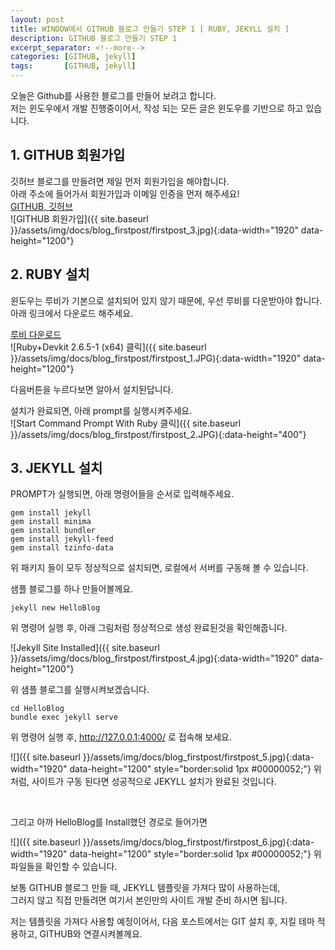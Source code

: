 ```yaml
---
layout: post
title: WINDOW에서 GITHUB 블로그 만들기 STEP 1 [ RUBY, JEKYLL 설치 ]
description: GITHUB 블로그 만들기 STEP 1
excerpt_separator: <!--more-->
categories: [GITHUB, jekyll]
tags:       [GITHUB, jekyll]
---
```


오늘은 Github를 사용한 블로그를 만들어 보려고 합니다.  
저는 윈도우에서 개발 진행중이어서, 작성 되는 모든 글은 윈도우를 기반으로 하고 있습니다.  
## 1. GITHUB 회원가입  
깃허브 블로그를 만들려면 제일 먼저 회원가입을 해야합니다.  
아래 주소에 들어가서 회원가입과 이메일 인증을 먼저 해주세요!  
[GITHUB, 깃허브](https://github.com/)  <br>
![GITHUB 회원가입]({{ site.baseurl }}/assets/img/docs/blog_firstpost/firstpost_3.jpg){:data-width="1920" data-height="1200"}


## 2. RUBY 설치
윈도우는 루비가 기본으로 설치되어 있지 않기 때문에, 우선 루비를 다운받아야 합니다.  
아래 링크에서 다운로드 해주세요.  

[루비 다운로드](https://rubyinstaller.org/downloads/)  <br>
![Ruby+Devkit 2.6.5-1 (x64) 클릭]({{ site.baseurl }}/assets/img/docs/blog_firstpost/firstpost_1.JPG){:data-width="1920" data-height="1200"}

다음버튼을 누르다보면 알아서 설치된답니다.  

설치가 완료되면, 아래 prompt를 실행시켜주세요.  
![Start Command Prompt With Ruby 클릭]({{ site.baseurl }}/assets/img/docs/blog_firstpost/firstpost_2.JPG){:data-height="400"}

## 3. JEKYLL 설치
PROMPT가 실행되면, 아래 명령어들을 순서로 입력해주세요.  

~~~
gem install jekyll  
gem install minima  
gem install bundler  
gem install jekyll-feed  
gem install tzinfo-data  
~~~

위 패키지 들이 모두 정상적으로 설치되면, 로컬에서 서버를 구동해 볼 수 있습니다.

샘플 블로그를 하나 만들어볼께요.  

~~~
jekyll new HelloBlog  
~~~

위 명령어 실행 후, 아래 그림처럼 정상적으로 생성 완료된것을 확인해줍니다.  

![Jekyll Site Installed]({{ site.baseurl }}/assets/img/docs/blog_firstpost/firstpost_4.jpg){:data-width="1920" data-height="1200"}

위 샘플 블로그를 실행시켜보겠습니다.  

~~~
cd HelloBlog  
bundle exec jekyll serve  
~~~

위 명령어 실행 후, http://127.0.0.1:4000/ 로 접속해 보세요.  

![]({{ site.baseurl }}/assets/img/docs/blog_firstpost/firstpost_5.jpg){:data-width="1920" data-height="1200" style="border:solid 1px #00000052;"}
위 처럼, 사이트가 구동 된다면 성공적으로 JEKYLL 설치가 완료된 것입니다.  

<br>

그리고 아까 HelloBlog를 Install했던 경로로 들어가면  

![]({{ site.baseurl }}/assets/img/docs/blog_firstpost/firstpost_6.jpg){:data-width="1920" data-height="1200" style="border:solid 1px #00000052;"}
위 파일들을 확인할 수 있습니다.  

보통 GITHUB 블로그 만들 때, JEKYLL 템플릿을 가져다 많이 사용하는데,  
그러지 않고 직접 만들려면 여기서 본인만의 사이트 개발 준비 하시면 됩니다.  

저는 템플릿을 가져다 사용할 예정이어서, 다음 포스트에서는 GIT 설치 후, 지킬 테마 적용하고, GITHUB와 연결시켜볼께요.  
